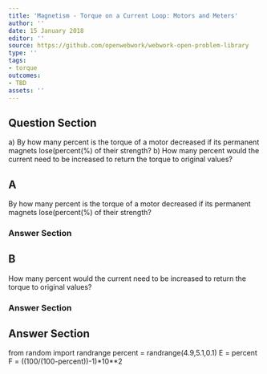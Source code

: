 ```yaml
---
title: 'Magnetism - Torque on a Current Loop: Motors and Meters'
author: ''
date: 15 January 2018
editor: ''
source: https://github.com/openwebwork/webwork-open-problem-library
type: ''
tags:
- torque
outcomes:
- TBD
assets: ''
---
```


## Question Section 

a) By how many percent is the torque of a motor decreased if its permanent magnets lose(percent(%) of their strength?
b) How many percent would the current need to be increased to return the torque to original values?
## A
By how many percent is the torque of a motor decreased if its permanent magnets lose(percent(%) of their strength?
### Answer Section
## B
How many percent would the current need to be increased to return the torque to original values?
### Answer Section


## Answer Section

from random import randrange
percent = randrange(4.9,5.1,0.1)
E = percent
F = ((100/(100-percent))-1)*10**2